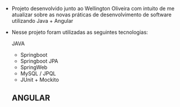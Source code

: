 - Projeto desenvolvido junto ao Wellington Oliveira com intuito de me atualizar sobre as novas práticas de desenvolvimento de software utilizando Java + Angular

- Nesse projeto foram utilizadas as seguintes tecnologias:

  JAVA
    - Springboot
    - Springboot JPA
    - SpringWeb
    - MySQL / JPQL
    - JUnit + Mockito
 
  ANGULAR
    - 
